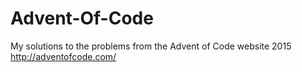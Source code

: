 # Advent-Of-Code
My solutions to the problems from the Advent of Code website 2015 
http://adventofcode.com/
